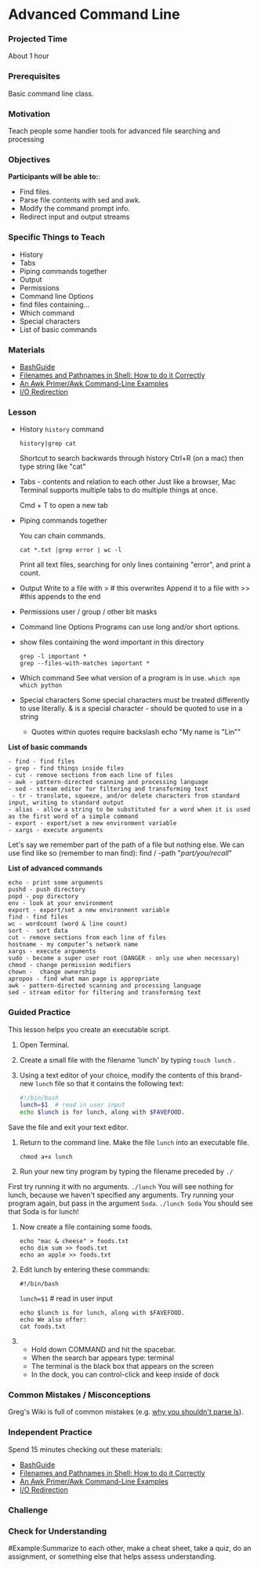 # Advanced Command Line

### Projected Time
About 1 hour

### Prerequisites
Basic command line class.

### Motivation
Teach people some handier tools for advanced file searching and processing

### Objectives
**Participants will be able to:**:
- Find files.
- Parse file contents with sed and awk.
- Modify the command prompt info.
- Redirect input and output streams

### Specific Things to Teach
- History
- Tabs
- Piping commands together
- Output
- Permissions
- Command line Options
- find files containing...
- Which command
- Special characters
- List of basic commands

### Materials

- [BashGuide](http://mywiki.wooledge.org/BashGuide)
- [Filenames and Pathnames in Shell: How to do it Correctly](https://www.dwheeler.com/essays/filenames-in-shell.html)
- [An Awk Primer/Awk Command-Line Examples](https://en.wikibooks.org/wiki/An_Awk_Primer/Awk_Command-Line_Examples)
- [I/O Redirection](http://wiki.bash-hackers.org/syntax/redirection)


### Lesson

- History
	`history` command

	 ```history|grep cat```

	Shortcut to search backwards through history
	Ctrl+R (on a mac) then type string like "cat"

- Tabs - contents and relation to each other
	Just like a browser, Mac Terminal supports multiple tabs to do multiple things at once.

	Cmd + T to open a new tab

- Piping commands together

	You can chain commands.

	```cat *.txt |grep error | wc -l```

	Print all text files, searching for only lines containing "error", and print a count.


- Output
	Write to a file with >   # this overwrites
	Append it to a file  with >>  #this appends to the end

- Permissions
	user / group / other bit masks

- Command line Options
	Programs can use long and/or short options.

- show files containing the word important in this directory
	```
	grep -l important *
	grep --files-with-matches important *
	```

- Which command
	See what version of a program is in use.
	```which npm```
	```which python```

- Special characters
	Some special characters must be treated differently to use literally.
	& is a special character - should be quoted to use in a string

	- Quotes within quotes require backslash
	echo "My name is \"Lin\""

**List of basic commands**

	- find - find files
	- grep - find things inside files
	- cut - remove sections from each line of files
	- awk - pattern-directed scanning and processing language
	- sed - stream editor for filtering and transforming text
	 - tr - translate, squeeze, and/or delete characters from standard input, writing to standard output
	- alias - allow a string to be substituted for a word when it is used as the first word of a simple command
	- export - export/set a new environment variable
	- xargs - execute arguments

Let's say we remember part of the path of a file but nothing else. We can use find like so (remember to man find):
		find / -path "*part/you/recall*"

**List of advanced commands**

	echo - print some arguments
	pushd - push directory
	popd - pop directory
	env - look at your environment
	export - export/set a new environment variable
	find - find files
	wc - wordcount (word & line count)
	sort -  sort data
	cut - remove sections from each line of files
	hostname - my computer’s network name
	xargs - execute arguments
	sudo - become a super user root (DANGER - only use when necessary)
	chmod - change permission modifiers
	chown -  change ownership
	apropos - find what man page is appropriate
	awk - pattern-directed scanning and processing language
	sed - stream editor for filtering and transforming text


### Guided Practice

This lesson helps you create an executable script. 
 
1. Open Terminal.

1. Create a small file with the filename 'lunch' by typing `touch lunch` .

1. Using a text editor of your choice, modify the contents of this brand-new `lunch` file so that it contains the following text:

	```bash
	#!/bin/bash
	lunch=$1  # read in user input
	echo $lunch is for lunch, along with $FAVEFOOD.
	```

Save the file and exit your text editor. 

1. Return to the command line. Make the file `lunch` into an executable file.
	
	```chmod a+x lunch```

1. Run your new tiny program by typing the filename preceded by `./`

First try running it with no arguments.
	```
	./lunch
	```
You will see nothing for lunch, because we haven't specified any arguments. Try running your program again, but pass in the argument `Soda`. 
	```
	./lunch Soda
	```
You should see that Soda is for lunch! 

1. Now create a file containing some foods.
	```
	echo "mac & cheese" > foods.txt
	echo dim sum >> foods.txt
	echo an apple >> foods.txt
	```
1. Edit lunch by entering these commands:

	```#!/bin/bash```
	
	```lunch=$1```  # read in user input
	```
	echo $lunch is for lunch, along with $FAVEFOOD.
	echo We also offer:
	cat foods.txt
	```

1. 	- Hold down COMMAND and hit the spacebar.
	- When the search bar appears type: terminal
	- The terminal is the black box that appears on the screen
	- In the dock, you can control-click and keep inside of dock



### Common Mistakes / Misconceptions

Greg's Wiki is full of common mistakes (e.g. [why you shouldn't parse ls](http://mywiki.wooledge.org/ParsingLs)).

### Independent Practice
Spend 15 minutes checking out these materials:
- [BashGuide](http://mywiki.wooledge.org/BashGuide)
- [Filenames and Pathnames in Shell: How to do it Correctly](https://www.dwheeler.com/essays/filenames-in-shell.html)
- [An Awk Primer/Awk Command-Line Examples](https://en.wikibooks.org/wiki/An_Awk_Primer/Awk_Command-Line_Examples)
- [I/O Redirection](http://wiki.bash-hackers.org/syntax/redirection)

### Challenge


### Check for Understanding

#Example:Summarize to each other, make a cheat sheet, take a quiz, do an assignment, or something else that helps assess understanding.


